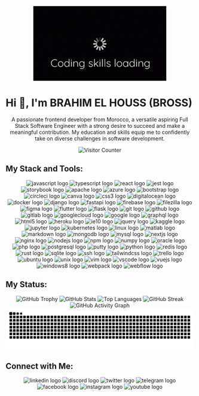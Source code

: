 <div align="center">
  <img height="200" src="https://github.com/EL-HOUSS-BRAHIM/EL-HOUSS-BRAHIM/blob/main/coding-1.gif" alt="Coding Animation" />
</div>

<h1 align="left">Hi 👋, I'm BRAHIM EL HOUSS (BROSS)</h1>

<p align="center">
  A passionate frontend developer from Morocco, a versatile aspiring Full Stack Software Engineer with a strong desire to succeed 
  and make a meaningful contribution. My education and skills equip me to confidently take on diverse challenges in software development.
</p>

<div align="center">
  <img src="https://profile-counter.glitch.me/EL-HOUSS-BRAHIM/count.svg?" alt="Visitor Counter" />
</div>

## My Stack and Tools:
<div align="center">
  <!-- Group logos into containers for better responsiveness -->
  <img src="https://cdn.jsdelivr.net/gh/devicons/devicon/icons/javascript/javascript-original.svg" height="40" alt="javascript logo"  />

  <img src="https://cdn.jsdelivr.net/gh/devicons/devicon/icons/typescript/typescript-original.svg" height="40" alt="typescript logo"  />

  <img src="https://cdn.jsdelivr.net/gh/devicons/devicon/icons/react/react-original.svg" height="40" alt="react logo"  />

  <img src="https://cdn.jsdelivr.net/gh/devicons/devicon/icons/jest/jest-plain.svg" height="40" alt="jest logo"  />

  <img src="https://cdn.jsdelivr.net/gh/devicons/devicon/icons/storybook/storybook-original.svg" height="40" alt="storybook logo"  />

  <img src="https://cdn.jsdelivr.net/gh/devicons/devicon/icons/apache/apache-original.svg" height="40" alt="apache logo"  />

  <img src="https://cdn.jsdelivr.net/gh/devicons/devicon/icons/azure/azure-original.svg" height="40" alt="azure logo"  />

  <img src="https://cdn.jsdelivr.net/gh/devicons/devicon/icons/bootstrap/bootstrap-original.svg" height="40" alt="bootstrap logo"  />

  <img src="https://cdn.jsdelivr.net/gh/devicons/devicon/icons/circleci/circleci-plain.svg" height="40" alt="circleci logo"  />

  <img src="https://cdn.jsdelivr.net/gh/devicons/devicon/icons/canva/canva-original.svg" height="40" alt="canva logo"  />

  <img src="https://cdn.jsdelivr.net/gh/devicons/devicon/icons/css3/css3-original.svg" height="40" alt="css3 logo"  />

  <img src="https://cdn.jsdelivr.net/gh/devicons/devicon/icons/digitalocean/digitalocean-original.svg" height="40" alt="digitalocean logo"  />

  <img src="https://cdn.jsdelivr.net/gh/devicons/devicon/icons/docker/docker-original.svg" height="40" alt="docker logo"  />

  <img src="https://cdn.jsdelivr.net/gh/devicons/devicon/icons/django/django-plain.svg" height="40" alt="django logo"  />

  <img src="https://cdn.jsdelivr.net/gh/devicons/devicon/icons/fastapi/fastapi-original.svg" height="40" alt="fastapi logo"  />

  <img src="https://cdn.jsdelivr.net/gh/devicons/devicon/icons/firebase/firebase-plain.svg" height="40" alt="firebase logo"  />

  <img src="https://cdn.jsdelivr.net/gh/devicons/devicon/icons/filezilla/filezilla-plain.svg" height="40" alt="filezilla logo"  />

  <img src="https://cdn.jsdelivr.net/gh/devicons/devicon/icons/figma/figma-original.svg" height="40" alt="figma logo"  />

  <img src="https://cdn.jsdelivr.net/gh/devicons/devicon/icons/flutter/flutter-original.svg" height="40" alt="flutter logo"  />

  <img src="https://cdn.jsdelivr.net/gh/devicons/devicon/icons/flask/flask-original.svg" height="40" alt="flask logo"  />

  <img src="https://cdn.jsdelivr.net/gh/devicons/devicon/icons/git/git-original.svg" height="40" alt="git logo"  />

  <img src="https://cdn.jsdelivr.net/gh/devicons/devicon/icons/github/github-original.svg" height="40" alt="github logo"  />

  <img src="https://cdn.jsdelivr.net/gh/devicons/devicon/icons/gitlab/gitlab-original.svg" height="40" alt="gitlab logo"  />

  <img src="https://cdn.jsdelivr.net/gh/devicons/devicon/icons/googlecloud/googlecloud-original.svg" height="40" alt="googlecloud logo"  />

  <img src="https://cdn.jsdelivr.net/gh/devicons/devicon/icons/google/google-original.svg" height="40" alt="google logo"  />

  <img src="https://cdn.jsdelivr.net/gh/devicons/devicon/icons/graphql/graphql-plain.svg" height="40" alt="graphql logo"  />

  <img src="https://cdn.jsdelivr.net/gh/devicons/devicon/icons/html5/html5-original.svg" height="40" alt="html5 logo"  />

  <img src="https://cdn.jsdelivr.net/gh/devicons/devicon/icons/heroku/heroku-original.svg" height="40" alt="heroku logo"  />

  <img src="https://cdn.jsdelivr.net/gh/devicons/devicon/icons/ie10/ie10-original.svg" height="40" alt="ie10 logo"  />

  <img src="https://cdn.jsdelivr.net/gh/devicons/devicon/icons/jquery/jquery-original.svg" height="40" alt="jquery logo"  />

  <img src="https://cdn.jsdelivr.net/gh/devicons/devicon/icons/kaggle/kaggle-original.svg" height="40" alt="kaggle logo"  />

  <img src="https://cdn.jsdelivr.net/gh/devicons/devicon/icons/jupyter/jupyter-original.svg" height="40" alt="jupyter logo"  />

  <img src="https://cdn.jsdelivr.net/gh/devicons/devicon/icons/kubernetes/kubernetes-plain.svg" height="40" alt="kubernetes logo"  />

  <img src="https://cdn.jsdelivr.net/gh/devicons/devicon/icons/linux/linux-original.svg" height="40" alt="linux logo"  />

  <img src="https://cdn.jsdelivr.net/gh/devicons/devicon/icons/matlab/matlab-original.svg" height="40" alt="matlab logo"  />

  <img src="https://cdn.jsdelivr.net/gh/devicons/devicon/icons/markdown/markdown-original.svg" height="40" alt="markdown logo"  />

  <img src="https://cdn.jsdelivr.net/gh/devicons/devicon/icons/mongodb/mongodb-original.svg" height="40" alt="mongodb logo"  />

  <img src="https://cdn.jsdelivr.net/gh/devicons/devicon/icons/mysql/mysql-original.svg" height="40" alt="mysql logo"  />

  <img src="https://cdn.jsdelivr.net/gh/devicons/devicon/icons/nextjs/nextjs-original.svg" height="40" alt="nextjs logo"  />

  <img src="https://cdn.jsdelivr.net/gh/devicons/devicon/icons/nginx/nginx-original.svg" height="40" alt="nginx logo"  />

  <img src="https://cdn.jsdelivr.net/gh/devicons/devicon/icons/nodejs/nodejs-original.svg" height="40" alt="nodejs logo"  />

  <img src="https://cdn.jsdelivr.net/gh/devicons/devicon/icons/npm/npm-original-wordmark.svg" height="40" alt="npm logo"  />

  <img src="https://cdn.jsdelivr.net/gh/devicons/devicon/icons/numpy/numpy-original.svg" height="40" alt="numpy logo"  />

  <img src="https://cdn.jsdelivr.net/gh/devicons/devicon/icons/oracle/oracle-original.svg" height="40" alt="oracle logo"  />

  <img src="https://cdn.jsdelivr.net/gh/devicons/devicon/icons/php/php-original.svg" height="40" alt="php logo"  />

  <img src="https://cdn.jsdelivr.net/gh/devicons/devicon/icons/postgresql/postgresql-original.svg" height="40" alt="postgresql logo"  />

  <img src="https://cdn.jsdelivr.net/gh/devicons/devicon/icons/putty/putty-original.svg" height="40" alt="putty logo"  />

  <img src="https://cdn.jsdelivr.net/gh/devicons/devicon/icons/python/python-original.svg" height="40" alt="python logo"  />

  <img src="https://cdn.jsdelivr.net/gh/devicons/devicon/icons/redis/redis-original.svg" height="40" alt="redis logo"  />

  <img src="https://cdn.jsdelivr.net/gh/devicons/devicon/icons/rust/rust-original.svg" height="40" alt="rust logo"  />

  <img src="https://cdn.jsdelivr.net/gh/devicons/devicon/icons/sqlite/sqlite-original.svg" height="40" alt="sqlite logo"  />

  <img src="https://cdn.jsdelivr.net/gh/devicons/devicon/icons/ssh/ssh-original.svg" height="40" alt="ssh logo"  />

  <img src="https://cdn.jsdelivr.net/gh/devicons/devicon/icons/tailwindcss/tailwindcss-original-wordmark.svg" height="40" alt="tailwindcss logo"  />

  <img src="https://cdn.jsdelivr.net/gh/devicons/devicon/icons/trello/trello-plain.svg" height="40" alt="trello logo"  />

  <img src="https://cdn.jsdelivr.net/gh/devicons/devicon/icons/ubuntu/ubuntu-plain.svg" height="40" alt="ubuntu logo"  />

  <img src="https://cdn.jsdelivr.net/gh/devicons/devicon/icons/unix/unix-original.svg" height="40" alt="unix logo"  />

  <img src="https://cdn.jsdelivr.net/gh/devicons/devicon/icons/vim/vim-original.svg" height="40" alt="vim logo"  />

  <img src="https://cdn.jsdelivr.net/gh/devicons/devicon/icons/vscode/vscode-original.svg" height="40" alt="vscode logo"  />

  <img src="https://cdn.jsdelivr.net/gh/devicons/devicon/icons/vuejs/vuejs-original.svg" height="40" alt="vuejs logo"  />

  <img src="https://cdn.jsdelivr.net/gh/devicons/devicon/icons/windows8/windows8-original.svg" height="40" alt="windows8 logo"  />

  <img src="https://cdn.jsdelivr.net/gh/devicons/devicon/icons/webpack/webpack-original.svg" height="40" alt="webpack logo"  />

  <img src="https://cdn.jsdelivr.net/gh/devicons/devicon/icons/webflow/webflow-original.svg" height="40" alt="webflow logo"  />
  <!-- Add more icons as per your stack -->
</div>

## My Status:
<div align="center">
  <img src="https://github-profile-trophy.vercel.app?username=EL-HOUSS-BRAHIM&theme=dracula&margin-w=8&margin-h=8&no-bg=true&no-frame=true&v=1" height="150" alt="GitHub Trophy" />
  <img src="https://github-readme-stats.vercel.app/api?username=EL-HOUSS-BRAHIM&show_icons=true&theme=dracula&hide_border=true&v=1" height="150" alt="GitHub Stats" />
  <img src="https://github-readme-stats.vercel.app/api/top-langs/?username=EL-HOUSS-BRAHIM&layout=compact&theme=dracula&hide_border=true&v=1" height="150" alt="Top Languages" />
  <img src="https://streak-stats.demolab.com?user=EL-HOUSS-BRAHIM&theme=dracula&hide_border=true&v=1" height="300" alt="GitHub Streak" />
</div>

<div align="center">
  <img src="https://github-readme-activity-graph.vercel.app/graph?username=EL-HOUSS-BRAHIM&theme=react-dark&area=true&hide_border=true&v=1" height="300" alt="GitHub Activity Graph" />
</div>



<img src="https://raw.githubusercontent.com/EL-HOUSS-BRAHIM/EL-HOUSS-BRAHIM/output/snake.svg" alt="Snake Animation" />

## Connect with Me:
<div align="center">
 <img src="https://raw.githubusercontent.com/maurodesouza/profile-readme-generator/master/src/assets/icons/social/linkedin/default.svg" width="52" height="40" alt="linkedin logo"  />
  <img src="https://raw.githubusercontent.com/maurodesouza/profile-readme-generator/master/src/assets/icons/social/discord/default.svg" width="52" height="40" alt="discord logo"  />
  <img src="https://raw.githubusercontent.com/maurodesouza/profile-readme-generator/master/src/assets/icons/social/twitter/default.svg" width="52" height="40" alt="twitter logo"  />
  <img src="https://raw.githubusercontent.com/maurodesouza/profile-readme-generator/master/src/assets/icons/social/telegram/default.svg" width="52" height="40" alt="telegram logo"  />
  <img src="https://raw.githubusercontent.com/maurodesouza/profile-readme-generator/master/src/assets/icons/social/facebook/default.svg" width="52" height="40" alt="facebook logo"  />
  <img src="https://raw.githubusercontent.com/maurodesouza/profile-readme-generator/master/src/assets/icons/social/instagram/default.svg" width="52" height="40" alt="instagram logo"  />
  <img src="https://raw.githubusercontent.com/maurodesouza/profile-readme-generator/master/src/assets/icons/social/youtube/default.svg" width="52" height="40" alt="youtube logo"  />
  <!-- Add more social links as needed -->
</div>

